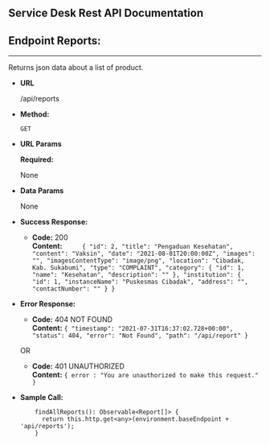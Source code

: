 ## Service Desk Rest API Documentation

## Endpoint Reports: 
----
  Returns json data about a list of product.

* **URL**

  /api/reports

* **Method:**

  `GET`
  
*  **URL Params**

   **Required:**
 
   None

* **Data Params**

  None

* **Success Response:**

  * **Code:** 200 <br />
    **Content:** `    
    {
        "id": 2,
        "title": "Pengaduan Kesehatan",
        "content": "Vaksin",
        "date": "2021-08-01T20:00:00Z",
        "images": "",
        "imagesContentType": "image/png",
        "location": "Cibadak, Kab. Sukabumi",
        "type": "COMPLAINT",
        "category": {
            "id": 1,
            "name": "Kesehatan",
            "description": ""
        },
        "institution": {
            "id": 1,
            "instanceName": "Puskesmas Cibadak",
            "address": "",
            "contactNumber": ""
        }
    }`
 
* **Error Response:**

  * **Code:** 404 NOT FOUND <br />
    **Content:** `{
    "timestamp": "2021-07-31T16:37:02.728+00:00",
    "status": 404,
    "error": "Not Found",
    "path": "/api/report"
}`

  OR

  * **Code:** 401 UNAUTHORIZED <br />
    **Content:** `{ error : "You are unauthorized to make this request." }`

* **Sample Call:**

  ```typescript:
      findAllReports(): Observable<Report[]> {
        return this.http.get<any>(environment.baseEndpoint + 'api/reports');
      }
  ```
